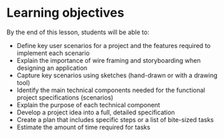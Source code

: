 # Learning objectives

By the end of this lesson, students will be able to:

- Define key user scenarios for a project and the features required to implement each scenario
- Explain the importance of wire framing and storyboarding when designing an application
- Capture key scenarios using sketches (hand-drawn or with a drawing tool)
- Identify the main technical components needed for the functional project specifications (scenarios)
- Explain the purpose of each technical component
- Develop a project idea into a full, detailed specification
- Create a plan that includes specific steps or a list of bite-sized tasks
- Estimate the amount of time required for tasks
